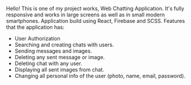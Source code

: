 Hello! 
This is one of my project works, Web Chatting Application. It's fully responsive and works in large screens as well as in small modern smartphones.
Application build using React, Firebase and SCSS.
Features that the application has:
- User Authorization
- Searching and creating chats with users.
- Sending messages and images.
- Deleting any sent message or image.
- Deleting chat with any user.
- Displaying all sent images from chat.
- Changing all personal info of the user (photo, name, email, password).
